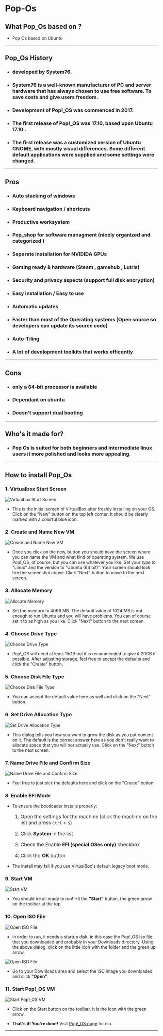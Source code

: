 # Pop-Os

## What Pop_Os based on ?

- Pop Os based on Ubuntu


---
## Pop_Os History

- ### developed by System76.
- ### System76 is a well-known manufacturer of PC and server hardware that has always chosen to use free software. To save costs and give users freedom.
-  ### Development of Pop!_OS was commenced in 2017.
- ### The first release of Pop!_OS was 17.10, based upon Ubuntu 17.10 .
-  ### The first release was a customized version of Ubuntu GNOME, with mostly visual differences. Some different default applications were supplied and some settings were changed.
---

## Pros
- ### Auto stacking of windows
- ### Keyboard navigation / shortcuts
- ### Productive worksystem
- ### Pop_shop for software managment (nicely organized and categorized )
- ### Separate installation for NVIDIDA GPUs
- ### Gaming ready & hardware (Steam , gamehub , Lutris)
- ### Security and privacy aspects (support full disk encryption)
- ### Easy installation / Easy to use
- ### Automatic updates
- ### Faster than most of the Operating systems (Open source so developers can update its source code)
- ### Auto-Tiling
- ### A lot of development toolkits that works efficently
---
## Cons
- ### only a 64-bit processor is available
- ###  Dependant on ubuntu
- ### Doesn't support dual booting

---
## Who's it made for?
- ### Pop Os is suited for both beginners and intermediate linux users it  more polished and looks more appealing.


---

## How to install Pop_Os

### 1. Virtualbox Start Screen

![Virtualbox Start Screen](images/1.webp)

- This is the initial screen of VirtualBox after freshly installing on your OS. Click on the "New" button on the top left corner. It should be clearly marked with a colorful blue icon.

### 2. Create and Name New VM

![Create and Name New VM](images/2.webp)

- Once you click on the new, button you should have the screen where you can name the VM and what kind of operating system. We use Pop!_OS, of course, but you can use whatever you like. Set your type to "Linux" and the version to "Ubuntu (64 bit)". Your screen should look like the screenshot above. Click "Next" button to move to the next screen.


### 3. Allocate Memory

![Allocate Memory](images/3.webp)

- Set the memory to 4096 MB. The default value of 1024 MB is not enough to run Ubuntu and you will have problems. You can of course set it to as high as you like. Click "Next" button to the next screen.


### 4. Choose Drive Type

![Choose Drive Type](images/4.webp)

- Pop!_OS will need at least 15GB but it is recommended to give it 20GB if possible. After adjusting storage, feel free to accept the defaults and click the "Create" button.


### 5. Choose Disk File Type

![Choose Disk File Type](images/5.webp)

- You can accept the default value here as well and click on the "Next" button.


### 6. Set Drive Allocation Type

![Set Drive Allocation Type](images/6.webp)

- This dialog tells you how you want to grow the disk as you put content on it. The default is the correct answer here as you don't really want to allocate space that you will not actually use. Click on the "Next" button to the next screen.


### 7. Name Drive File and Confirm Size

![Name Drive File and Confirm Size](images/7.webp)

- Feel free to just pick the defaults here and click on the "Create" button.

### 8. Enable EFI Mode

- To ensure the bootloader installs properly:

   <font size ="3">
   
    1. Open the settings for the machine (click the machine on the list and press <kbd>Ctrl</kbd> + <kbd>S</kbd>)

    2. Click **System** in the list
  
    3. Check the Enable **EFI (special OSes only)** checkbox
  
    4. Click the **OK** button
   
    </font> 

- The install may fail if you use VirtualBox's default legacy boot mode.


### 9. Start VM

![Start VM](images/8.webp)

- You should be all ready to run! Hit the **"Start"** button, the green arrow on the toolbar at the top.

### 10. Open ISO File

![Open ISO File](images/10.webp)

- In order to run, it needs a startup disk, in this case the Pop!_OS iso file that you downloaded and probably in your Downloads directory. Using the above dialog, click on the little icon with the folder and the green up arrow.

![Open ISO File](images/10-1.webp)

- Go to your Downloads area and select the ISO image you downloaded and click **"Open"**.

### 11. Start Pop!_OS VM

![Start Pop!_OS VM](images/11.webp)

- Click on the Start button on the toolbar. It is the icon with the green arrow.

- **That's it! You're done!** Visit [Pop!_OS page](https://pop.system76.com/) for iso.

---
